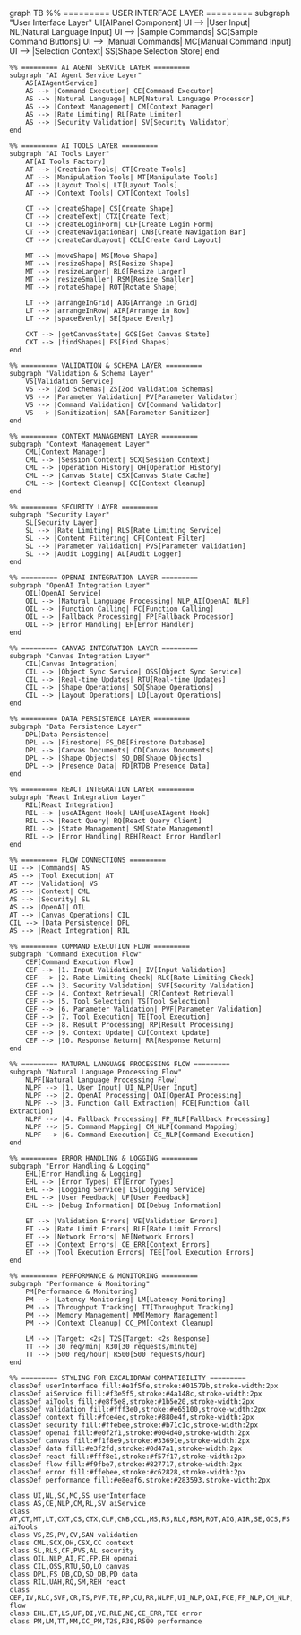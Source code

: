 graph TB
%% ========= USER INTERFACE LAYER =========
subgraph "User Interface Layer"
UI[AIPanel Component]
UI --> |User Input| NL[Natural Language Input]
UI --> |Sample Commands| SC[Sample Command Buttons]
UI --> |Manual Commands| MC[Manual Command Input]
UI --> |Selection Context| SS[Shape Selection Store]
end

    %% ========= AI AGENT SERVICE LAYER =========
    subgraph "AI Agent Service Layer"
        AS[AIAgentService]
        AS --> |Command Execution| CE[Command Executor]
        AS --> |Natural Language| NLP[Natural Language Processor]
        AS --> |Context Management| CM[Context Manager]
        AS --> |Rate Limiting| RL[Rate Limiter]
        AS --> |Security Validation| SV[Security Validator]
    end

    %% ========= AI TOOLS LAYER =========
    subgraph "AI Tools Layer"
        AT[AI Tools Factory]
        AT --> |Creation Tools| CT[Create Tools]
        AT --> |Manipulation Tools| MT[Manipulate Tools]
        AT --> |Layout Tools| LT[Layout Tools]
        AT --> |Context Tools| CXT[Context Tools]

        CT --> |createShape| CS[Create Shape]
        CT --> |createText| CTX[Create Text]
        CT --> |createLoginForm| CLF[Create Login Form]
        CT --> |createNavigationBar| CNB[Create Navigation Bar]
        CT --> |createCardLayout| CCL[Create Card Layout]

        MT --> |moveShape| MS[Move Shape]
        MT --> |resizeShape| RS[Resize Shape]
        MT --> |resizeLarger| RLG[Resize Larger]
        MT --> |resizeSmaller| RSM[Resize Smaller]
        MT --> |rotateShape| ROT[Rotate Shape]

        LT --> |arrangeInGrid| AIG[Arrange in Grid]
        LT --> |arrangeInRow| AIR[Arrange in Row]
        LT --> |spaceEvenly| SE[Space Evenly]

        CXT --> |getCanvasState| GCS[Get Canvas State]
        CXT --> |findShapes| FS[Find Shapes]
    end

    %% ========= VALIDATION & SCHEMA LAYER =========
    subgraph "Validation & Schema Layer"
        VS[Validation Service]
        VS --> |Zod Schemas| ZS[Zod Validation Schemas]
        VS --> |Parameter Validation| PV[Parameter Validator]
        VS --> |Command Validation| CV[Command Validator]
        VS --> |Sanitization| SAN[Parameter Sanitizer]
    end

    %% ========= CONTEXT MANAGEMENT LAYER =========
    subgraph "Context Management Layer"
        CML[Context Manager]
        CML --> |Session Context| SCX[Session Context]
        CML --> |Operation History| OH[Operation History]
        CML --> |Canvas State| CSX[Canvas State Cache]
        CML --> |Context Cleanup| CC[Context Cleanup]
    end

    %% ========= SECURITY LAYER =========
    subgraph "Security Layer"
        SL[Security Layer]
        SL --> |Rate Limiting| RLS[Rate Limiting Service]
        SL --> |Content Filtering| CF[Content Filter]
        SL --> |Parameter Validation| PVS[Parameter Validation]
        SL --> |Audit Logging| AL[Audit Logger]
    end

    %% ========= OPENAI INTEGRATION LAYER =========
    subgraph "OpenAI Integration Layer"
        OIL[OpenAI Service]
        OIL --> |Natural Language Processing| NLP_AI[OpenAI NLP]
        OIL --> |Function Calling| FC[Function Calling]
        OIL --> |Fallback Processing| FP[Fallback Processor]
        OIL --> |Error Handling| EH[Error Handler]
    end

    %% ========= CANVAS INTEGRATION LAYER =========
    subgraph "Canvas Integration Layer"
        CIL[Canvas Integration]
        CIL --> |Object Sync Service| OSS[Object Sync Service]
        CIL --> |Real-time Updates| RTU[Real-time Updates]
        CIL --> |Shape Operations| SO[Shape Operations]
        CIL --> |Layout Operations| LO[Layout Operations]
    end

    %% ========= DATA PERSISTENCE LAYER =========
    subgraph "Data Persistence Layer"
        DPL[Data Persistence]
        DPL --> |Firestore| FS_DB[Firestore Database]
        DPL --> |Canvas Documents| CD[Canvas Documents]
        DPL --> |Shape Objects| SO_DB[Shape Objects]
        DPL --> |Presence Data| PD[RTDB Presence Data]
    end

    %% ========= REACT INTEGRATION LAYER =========
    subgraph "React Integration Layer"
        RIL[React Integration]
        RIL --> |useAIAgent Hook| UAH[useAIAgent Hook]
        RIL --> |React Query| RQ[React Query Client]
        RIL --> |State Management| SM[State Management]
        RIL --> |Error Handling| REH[React Error Handler]
    end

    %% ========= FLOW CONNECTIONS =========
    UI --> |Commands| AS
    AS --> |Tool Execution| AT
    AT --> |Validation| VS
    AS --> |Context| CML
    AS --> |Security| SL
    AS --> |OpenAI| OIL
    AT --> |Canvas Operations| CIL
    CIL --> |Data Persistence| DPL
    AS --> |React Integration| RIL

    %% ========= COMMAND EXECUTION FLOW =========
    subgraph "Command Execution Flow"
        CEF[Command Execution Flow]
        CEF --> |1. Input Validation| IV[Input Validation]
        CEF --> |2. Rate Limiting Check| RLC[Rate Limiting Check]
        CEF --> |3. Security Validation| SVF[Security Validation]
        CEF --> |4. Context Retrieval| CR[Context Retrieval]
        CEF --> |5. Tool Selection| TS[Tool Selection]
        CEF --> |6. Parameter Validation| PVF[Parameter Validation]
        CEF --> |7. Tool Execution| TE[Tool Execution]
        CEF --> |8. Result Processing| RP[Result Processing]
        CEF --> |9. Context Update| CU[Context Update]
        CEF --> |10. Response Return| RR[Response Return]
    end

    %% ========= NATURAL LANGUAGE PROCESSING FLOW =========
    subgraph "Natural Language Processing Flow"
        NLPF[Natural Language Processing Flow]
        NLPF --> |1. User Input| UI_NLP[User Input]
        NLPF --> |2. OpenAI Processing| OAI[OpenAI Processing]
        NLPF --> |3. Function Call Extraction| FCE[Function Call Extraction]
        NLPF --> |4. Fallback Processing| FP_NLP[Fallback Processing]
        NLPF --> |5. Command Mapping| CM_NLP[Command Mapping]
        NLPF --> |6. Command Execution| CE_NLP[Command Execution]
    end

    %% ========= ERROR HANDLING & LOGGING =========
    subgraph "Error Handling & Logging"
        EHL[Error Handling & Logging]
        EHL --> |Error Types| ET[Error Types]
        EHL --> |Logging Service| LS[Logging Service]
        EHL --> |User Feedback| UF[User Feedback]
        EHL --> |Debug Information| DI[Debug Information]

        ET --> |Validation Errors| VE[Validation Errors]
        ET --> |Rate Limit Errors| RLE[Rate Limit Errors]
        ET --> |Network Errors| NE[Network Errors]
        ET --> |Context Errors| CE_ERR[Context Errors]
        ET --> |Tool Execution Errors| TEE[Tool Execution Errors]
    end

    %% ========= PERFORMANCE & MONITORING =========
    subgraph "Performance & Monitoring"
        PM[Performance & Monitoring]
        PM --> |Latency Monitoring| LM[Latency Monitoring]
        PM --> |Throughput Tracking| TT[Throughput Tracking]
        PM --> |Memory Management| MM[Memory Management]
        PM --> |Context Cleanup| CC_PM[Context Cleanup]

        LM --> |Target: <2s| T2S[Target: <2s Response]
        TT --> |30 req/min| R30[30 requests/minute]
        TT --> |500 req/hour| R500[500 requests/hour]
    end

    %% ========= STYLING FOR EXCALIDRAW COMPATIBILITY =========
    classDef userInterface fill:#e1f5fe,stroke:#01579b,stroke-width:2px
    classDef aiService fill:#f3e5f5,stroke:#4a148c,stroke-width:2px
    classDef aiTools fill:#e8f5e8,stroke:#1b5e20,stroke-width:2px
    classDef validation fill:#fff3e0,stroke:#e65100,stroke-width:2px
    classDef context fill:#fce4ec,stroke:#880e4f,stroke-width:2px
    classDef security fill:#ffebee,stroke:#b71c1c,stroke-width:2px
    classDef openai fill:#e0f2f1,stroke:#004d40,stroke-width:2px
    classDef canvas fill:#f1f8e9,stroke:#33691e,stroke-width:2px
    classDef data fill:#e3f2fd,stroke:#0d47a1,stroke-width:2px
    classDef react fill:#fff8e1,stroke:#f57f17,stroke-width:2px
    classDef flow fill:#f9fbe7,stroke:#827717,stroke-width:2px
    classDef error fill:#ffebee,stroke:#c62828,stroke-width:2px
    classDef performance fill:#e8eaf6,stroke:#283593,stroke-width:2px

    class UI,NL,SC,MC,SS userInterface
    class AS,CE,NLP,CM,RL,SV aiService
    class AT,CT,MT,LT,CXT,CS,CTX,CLF,CNB,CCL,MS,RS,RLG,RSM,ROT,AIG,AIR,SE,GCS,FS aiTools
    class VS,ZS,PV,CV,SAN validation
    class CML,SCX,OH,CSX,CC context
    class SL,RLS,CF,PVS,AL security
    class OIL,NLP_AI,FC,FP,EH openai
    class CIL,OSS,RTU,SO,LO canvas
    class DPL,FS_DB,CD,SO_DB,PD data
    class RIL,UAH,RQ,SM,REH react
    class CEF,IV,RLC,SVF,CR,TS,PVF,TE,RP,CU,RR,NLPF,UI_NLP,OAI,FCE,FP_NLP,CM_NLP,CE_NLP flow
    class EHL,ET,LS,UF,DI,VE,RLE,NE,CE_ERR,TEE error
    class PM,LM,TT,MM,CC_PM,T2S,R30,R500 performance
